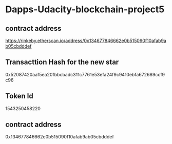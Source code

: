 # Dapps-Udacity-blockchain-project5
## contract address
https://rinkeby.etherscan.io/address/0x134677846662e0b515090f10afab9ab05cbdddef
## Transacttion Hash for the new star
0x52087420aaf5ea20fbbcbadc311c7761e53efa24f9c9410ebfa672689ccf9c96 
## Token Id
1543250458220
## contract address
0x134677846662e0b515090f10afab9ab05cbdddef


